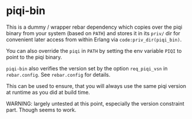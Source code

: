 piqi-bin
========

This is a dummy / wrapper rebar dependency which copies over the piqi binary
from your system (based on `PATH`) and stores it in its `priv/` dir for
convenient later access from within Erlang via `code:priv_dir(piqi_bin)`.

You can also override the `piqi` in `PATH` by setting the env variable `PIQI`
to point to the piqi binary.

`piqi-bin` also verifies the version set by the option `req_piqi_vsn` in
`rebar.config`. See `rebar.config` for details.

This can be used to ensure, that you will always use the same piqi version at
runtime as you did at build time.

WARNING: largely untested at this point, especially the version constraint
part.  Though seems to work.
